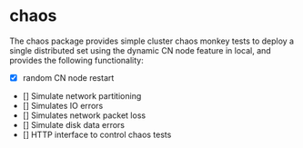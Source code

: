 # chaos
The chaos package provides simple cluster chaos monkey tests to deploy a single distributed set using the dynamic CN node feature in local, and provides the following functionality:

* [x] random CN node restart
* [] Simulate network partitioning
* [] Simulates IO errors
* [] Simulates network packet loss
* [] Simulate disk data errors
* [] HTTP interface to control chaos tests